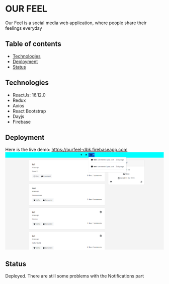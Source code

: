 # OUR FEEL
Our Feel is a social media web application, where people share their feelings everyday

## Table of contents
* [Technologies](#Technologies)
* [Deployment](#Deployment)
* [Status](#Status)
## Technologies
* ReactJs: 16.12.0
* Redux
* Axios
* React Bootstrap
* Dayjs
* Firebase

## Deployment
Here is the live demo: https://ourfeel-dbk.firebaseapp.com
![picture alt](https://github.com/dobaokhanh/OurFeel-ReactJs/blob/master/Capture.PNG "Our Feel")

## Status
Deployed. There are still some problems with the Notifications part
